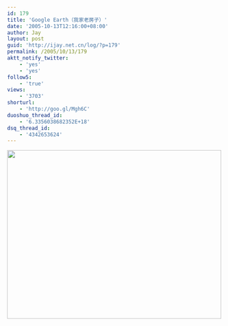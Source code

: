 ```yaml
---
id: 179
title: 'Google Earth（我家老房子）'
date: '2005-10-13T12:16:00+08:00'
author: Jay
layout: post
guid: 'http://ijay.net.cn/log/?p=179'
permalink: /2005/10/13/179
aktt_notify_twitter:
    - 'yes'
    - 'yes'
follow5:
    - 'true'
views:
    - '3703'
shorturl:
    - 'http://goo.gl/Mgh6C'
duoshuo_thread_id:
    - '6.3356038682352E+18'
dsq_thread_id:
    - '4342653624'
---
```


<a href="http://www.jayxu.com/log/wp-content/uploads/2008/11/y1ptl5jllnssp4cjnns_7d7y-et_cmtatijdhya55urvrvts5vj02merfnqh01nuxakwyzfsnaotcbpfzgj7kzocg.jpg"><img class="alignnone size-full wp-image-1180" title="y1ptl5jllnssp4cjnns_7d7y-et_cmtatijdhya55urvrvts5vj02merfnqh01nuxakwyzfsnaotcbpfzgj7kzocg" src="http://www.jayxu.com/log/wp-content/uploads/2008/11/y1ptl5jllnssp4cjnns_7d7y-et_cmtatijdhya55urvrvts5vj02merfnqh01nuxakwyzfsnaotcbpfzgj7kzocg.jpg" alt="" width="500" height="394" /></a>